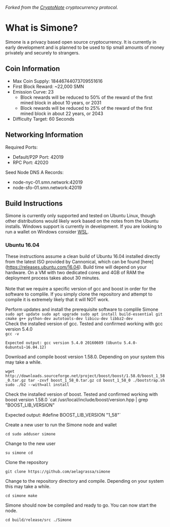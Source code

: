 *Forked from the [CryptoNote](https://github.com/cryptonotefoundation/cryptonote) cryptocurrency protocol.*
<br>
# **What is Simone?**
Simone is a privacy based open source cryptocurrency. It is currently in early development and is planned to be used to tip small amounts of money privately and securely to strangers.

## **Coin Information**<br>
- Max Coin Supply: 18446744073709551616<br>
- First Block Reward: ~22,000 SMN
- Emission Curve: 23
   - Block rewards will be reduced to 50% of the reward of the first mined block in about 10 years, or 2031
   - Block rewards will be reduced to 25% of the reward of the first mined block in about 22 years, or 2043
- Difficulty Target: 60 Seconds

## **Networking Information**
Required Ports:
- Default/P2P Port: 42019
- RPC Port: 42020

Seed Node DNS A Records:
- node-nyc-01.smn.network:42019
- node-sfo-01.smn.network:42019

## **Build Instructions**
Simone is currently only supported and tested on Ubuntu Linux, though other distributions would likely work based on the notes from the Ubuntu installs. Windows support is currently in development. If you are looking to run a wallet on Windows consider [WSL](https://docs.microsoft.com/en-us/windows/wsl/install).

### Ubuntu 16.04

These instructions assume a clean build of Ubuntu 16.04 installed directly from the latest ISO provided by Cannonical, which can be found [here] (https://releases.ubuntu.com/16.04). Build time will depend on your hardware. On a VM with two dedicated cores and 4GB of RAM the deployment process takes about 30 minutes.\
\
Note that we require a specific version of gcc and boost in order for the software to complile. If you simply clone the repository
and attempt to compile it is extremely likely that it will NOT work.

Perform updates and install the prerequisite software to complile Simone
`sudo apt update
sudo apt upgrade
sudo apt install build-essential git cmake g++ python-dev autotools-dev libicu-dev libbz2-dev`
\
Check the installed version of gcc. Tested and confirmed working with gcc version 5.4.0 \
`gcc -v`

`Expected output: gcc version 5.4.0 20160609 (Ubuntu 5.4.0-6ubuntu1~16.04.12)`

Download and compile boost version 1.58.0. Depending on your system this may take a while.

`wget http://downloads.sourceforge.net/project/boost/boost/1.58.0/boost_1_58_0.tar.gz
tar -zxvf boost_1_58_0.tar.gz
cd boost_1_58_0
./bootstrap.sh
sudo ./b2 --with=all install`

Check the installed version of boost. Tested and confirmed working with boost version 1.58.0
`cat /usr/local/include/boost/version.hpp | grep "BOOST_LIB_VERSION"

Expected output: #define BOOST_LIB_VERSION "1_58"`

Create a new user to run the Simone node and wallet

`cd
sudo adduser simone`

Change to the new user

`su simone
cd`

Clone the repository

`git clone https://github.com/aelagrassa/simone`

Change to the repository directory and compile. Depending on your system this may take a while.

`cd simone
make`

Simone should now be compiled and ready to go. You can now start the node.

`cd build/release/src
./Simone`
